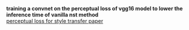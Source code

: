 **training a convnet on the perceptual loss of vgg16 model to lower the inference time of vanilla nst method**  
[perceptual loss for style transfer paper](https://arxiv.org/abs/1603.08155)
